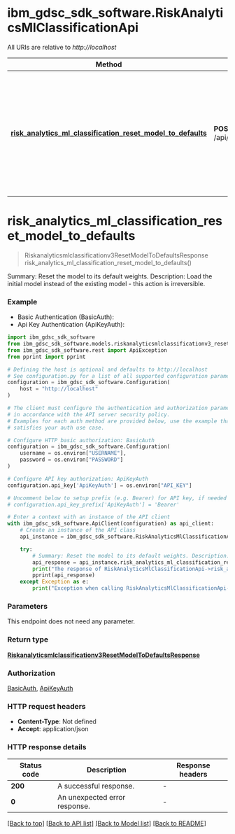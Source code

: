 # ibm_gdsc_sdk_software.RiskAnalyticsMlClassificationApi

All URIs are relative to *http://localhost*

Method | HTTP request | Description
------------- | ------------- | -------------
[**risk_analytics_ml_classification_reset_model_to_defaults**](RiskAnalyticsMlClassificationApi.md#risk_analytics_ml_classification_reset_model_to_defaults) | **POST** /api/v3/classification/ml/models/reset | Summary: Reset the model to its default weights. Description: Load the initial model instead of the existing model - this action is irreversible.


# **risk_analytics_ml_classification_reset_model_to_defaults**
> Riskanalyticsmlclassificationv3ResetModelToDefaultsResponse risk_analytics_ml_classification_reset_model_to_defaults()

Summary: Reset the model to its default weights. Description: Load the initial model instead of the existing model - this action is irreversible.

### Example

* Basic Authentication (BasicAuth):
* Api Key Authentication (ApiKeyAuth):

```python
import ibm_gdsc_sdk_software
from ibm_gdsc_sdk_software.models.riskanalyticsmlclassificationv3_reset_model_to_defaults_response import Riskanalyticsmlclassificationv3ResetModelToDefaultsResponse
from ibm_gdsc_sdk_software.rest import ApiException
from pprint import pprint

# Defining the host is optional and defaults to http://localhost
# See configuration.py for a list of all supported configuration parameters.
configuration = ibm_gdsc_sdk_software.Configuration(
    host = "http://localhost"
)

# The client must configure the authentication and authorization parameters
# in accordance with the API server security policy.
# Examples for each auth method are provided below, use the example that
# satisfies your auth use case.

# Configure HTTP basic authorization: BasicAuth
configuration = ibm_gdsc_sdk_software.Configuration(
    username = os.environ["USERNAME"],
    password = os.environ["PASSWORD"]
)

# Configure API key authorization: ApiKeyAuth
configuration.api_key['ApiKeyAuth'] = os.environ["API_KEY"]

# Uncomment below to setup prefix (e.g. Bearer) for API key, if needed
# configuration.api_key_prefix['ApiKeyAuth'] = 'Bearer'

# Enter a context with an instance of the API client
with ibm_gdsc_sdk_software.ApiClient(configuration) as api_client:
    # Create an instance of the API class
    api_instance = ibm_gdsc_sdk_software.RiskAnalyticsMlClassificationApi(api_client)

    try:
        # Summary: Reset the model to its default weights. Description: Load the initial model instead of the existing model - this action is irreversible.
        api_response = api_instance.risk_analytics_ml_classification_reset_model_to_defaults()
        print("The response of RiskAnalyticsMlClassificationApi->risk_analytics_ml_classification_reset_model_to_defaults:\n")
        pprint(api_response)
    except Exception as e:
        print("Exception when calling RiskAnalyticsMlClassificationApi->risk_analytics_ml_classification_reset_model_to_defaults: %s\n" % e)
```



### Parameters

This endpoint does not need any parameter.

### Return type

[**Riskanalyticsmlclassificationv3ResetModelToDefaultsResponse**](Riskanalyticsmlclassificationv3ResetModelToDefaultsResponse.md)

### Authorization

[BasicAuth](../README.md#BasicAuth), [ApiKeyAuth](../README.md#ApiKeyAuth)

### HTTP request headers

 - **Content-Type**: Not defined
 - **Accept**: application/json

### HTTP response details

| Status code | Description | Response headers |
|-------------|-------------|------------------|
**200** | A successful response. |  -  |
**0** | An unexpected error response. |  -  |

[[Back to top]](#) [[Back to API list]](../README.md#documentation-for-api-endpoints) [[Back to Model list]](../README.md#documentation-for-models) [[Back to README]](../README.md)

